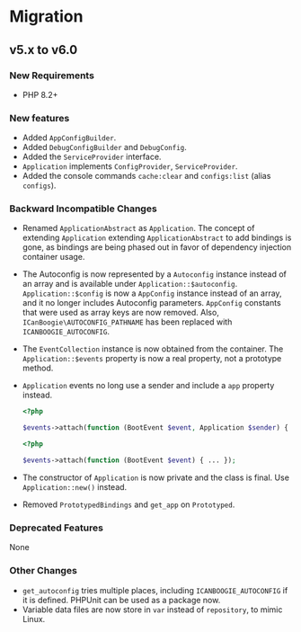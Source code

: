 # Migration

## v5.x to v6.0

### New Requirements

- PHP 8.2+

### New features

- Added `AppConfigBuilder`.
- Added `DebugConfigBuilder` and `DebugConfig`.
- Added the `ServiceProvider` interface.
- `Application` implements `ConfigProvider`, `ServiceProvider`.
- Added the console commands `cache:clear` and `configs:list` (alias `configs`).

### Backward Incompatible Changes

- Renamed `ApplicationAbstract` as `Application`. The concept of extending `Application` extending
`ApplicationAbstract` to add bindings is gone, as bindings are being phased out in favor of dependency injection container usage.

- The Autoconfig is now represented by a `Autoconfig` instance instead of an array and is available under `Application::$autoconfig`. `Application::$config` is now a `AppConfig` instance instead of an array, and it no longer includes Autoconfig parameters. `AppConfig` constants that were used as array keys are now removed. Also, `ICanBoogie\AUTOCONFIG_PATHNAME` has been replaced with `ICANBOOGIE_AUTOCONFIG`.

- The `EventCollection` instance is now obtained from the container. The `Application::$events` property is now a real property, not a prototype method.

- `Application` events no long use a sender and include a `app` property instead.

    ```php
    <?php

    $events->attach(function (BootEvent $event, Application $sender) { ... });
    ```
    ```php
    <?php

    $events->attach(function (BootEvent $event) { ... });
    ```

- The constructor of `Application` is now private and the class is final. Use `Application::new()` instead.

- Removed `PrototypedBindings` and `get_app` on `Prototyped`.

### Deprecated Features

None

### Other Changes

- `get_autoconfig` tries multiple places, including `ICANBOOGIE_AUTOCONFIG` if it is defined. PHPUnit can be used as a package now.
- Variable data files are now store in `var` instead of `repository`, to mimic Linux.
